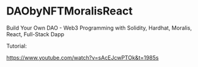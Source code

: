 # DAObyNFTMoralisReact
Build Your Own DAO - Web3 Programming with Solidity, Hardhat, Moralis, React, Full-Stack Dapp

Tutorial:

https://www.youtube.com/watch?v=sAcEJcwPTOk&t=1985s

